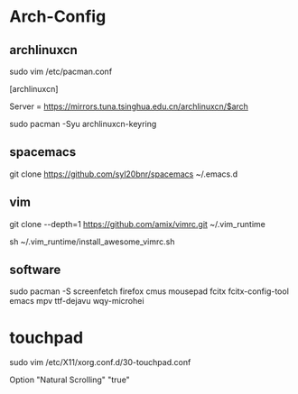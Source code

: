 # Arch-Config


## archlinuxcn

sudo vim /etc/pacman.conf

[archlinuxcn]

Server = https://mirrors.tuna.tsinghua.edu.cn/archlinuxcn/$arch

sudo pacman -Syu archlinuxcn-keyring

## spacemacs

git clone https://github.com/syl20bnr/spacemacs ~/.emacs.d


## vim

git clone --depth=1 https://github.com/amix/vimrc.git ~/.vim_runtime

sh ~/.vim_runtime/install_awesome_vimrc.sh


## software

sudo pacman -S
screenfetch
firefox 
cmus
mousepad
fcitx fcitx-config-tool
emacs
mpv
ttf-dejavu
wqy-microhei

# touchpad

sudo vim /etc/X11/xorg.conf.d/30-touchpad.conf

Option "Natural Scrolling" "true"
